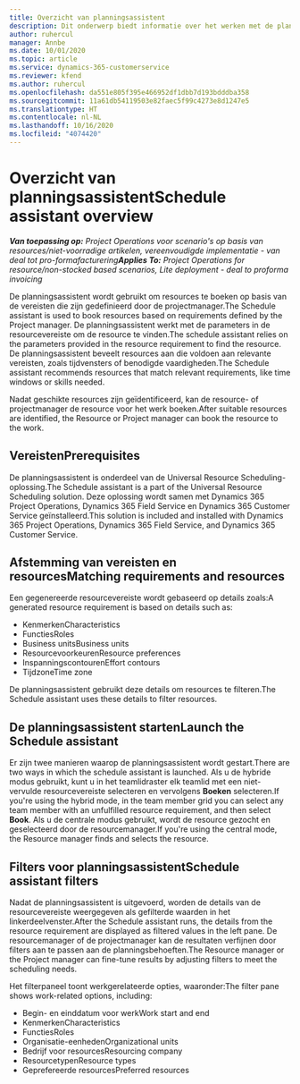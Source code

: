 ```yaml
---
title: Overzicht van planningsassistent
description: Dit onderwerp biedt informatie over het werken met de planningsassistent om resources te boeken.
author: ruhercul
manager: Annbe
ms.date: 10/01/2020
ms.topic: article
ms.service: dynamics-365-customerservice
ms.reviewer: kfend
ms.author: ruhercul
ms.openlocfilehash: da551e805f395e466952df1dbb7d193bdddba358
ms.sourcegitcommit: 11a61db54119503e82faec5f99c4273e8d1247e5
ms.translationtype: HT
ms.contentlocale: nl-NL
ms.lasthandoff: 10/16/2020
ms.locfileid: "4074420"
---
```

# <a name="schedule-assistant-overview"></a><span data-ttu-id="98b73-103">Overzicht van planningsassistent</span><span class="sxs-lookup"><span data-stu-id="98b73-103">Schedule assistant overview</span></span>

<span data-ttu-id="98b73-104">_**Van toepassing op:** Project Operations voor scenario's op basis van resources/niet-voorradige artikelen, vereenvoudigde implementatie - van deal tot pro-formafacturering_</span><span class="sxs-lookup"><span data-stu-id="98b73-104">_**Applies To:** Project Operations for resource/non-stocked based scenarios, Lite deployment - deal to proforma invoicing_</span></span>

<span data-ttu-id="98b73-105">De planningsassistent wordt gebruikt om resources te boeken op basis van de vereisten die zijn gedefinieerd door de projectmanager.</span><span class="sxs-lookup"><span data-stu-id="98b73-105">The Schedule assistant is used to book resources based on requirements defined by the Project manager.</span></span> <span data-ttu-id="98b73-106">De planningsassistent werkt met de parameters in de resourcevereiste om de resource te vinden.</span><span class="sxs-lookup"><span data-stu-id="98b73-106">The schedule assistant relies on the parameters provided in the resource requirement to find the resource.</span></span> <span data-ttu-id="98b73-107">De planningsassistent beveelt resources aan die voldoen aan relevante vereisten, zoals tijdvensters of benodigde vaardigheden.</span><span class="sxs-lookup"><span data-stu-id="98b73-107">The Schedule assistant recommends resources that match relevant requirements, like time windows or skills needed.</span></span>

<span data-ttu-id="98b73-108">Nadat geschikte resources zijn geïdentificeerd, kan de resource- of projectmanager de resource voor het werk boeken.</span><span class="sxs-lookup"><span data-stu-id="98b73-108">After suitable resources are identified, the Resource or Project manager can book the resource to the work.</span></span>

## <a name="prerequisites"></a><span data-ttu-id="98b73-109">Vereisten</span><span class="sxs-lookup"><span data-stu-id="98b73-109">Prerequisites</span></span>

<span data-ttu-id="98b73-110">De planningsassistent is onderdeel van de Universal Resource Scheduling-oplossing.</span><span class="sxs-lookup"><span data-stu-id="98b73-110">The Schedule assistant is a part of the Universal Resource Scheduling solution.</span></span> <span data-ttu-id="98b73-111">Deze oplossing wordt samen met Dynamics 365 Project Operations, Dynamics 365 Field Service en Dynamics 365 Customer Service geïnstalleerd.</span><span class="sxs-lookup"><span data-stu-id="98b73-111">This solution is included and installed with Dynamics 365 Project Operations, Dynamics 365 Field Service, and Dynamics 365 Customer Service.</span></span>

## <a name="matching-requirements-and-resources"></a><span data-ttu-id="98b73-112">Afstemming van vereisten en resources</span><span class="sxs-lookup"><span data-stu-id="98b73-112">Matching requirements and resources</span></span>

<span data-ttu-id="98b73-113">Een gegenereerde resourcevereiste wordt gebaseerd op details zoals:</span><span class="sxs-lookup"><span data-stu-id="98b73-113">A generated resource requirement is based on details such as:</span></span>

-   <span data-ttu-id="98b73-114">Kenmerken</span><span class="sxs-lookup"><span data-stu-id="98b73-114">Characteristics</span></span>
-   <span data-ttu-id="98b73-115">Functies</span><span class="sxs-lookup"><span data-stu-id="98b73-115">Roles</span></span>
-   <span data-ttu-id="98b73-116">Business units</span><span class="sxs-lookup"><span data-stu-id="98b73-116">Business units</span></span>
-   <span data-ttu-id="98b73-117">Resourcevoorkeuren</span><span class="sxs-lookup"><span data-stu-id="98b73-117">Resource preferences</span></span>
-   <span data-ttu-id="98b73-118">Inspanningscontouren</span><span class="sxs-lookup"><span data-stu-id="98b73-118">Effort contours</span></span>
-   <span data-ttu-id="98b73-119">Tijdzone</span><span class="sxs-lookup"><span data-stu-id="98b73-119">Time zone</span></span>

<span data-ttu-id="98b73-120">De planningsassistent gebruikt deze details om resources te filteren.</span><span class="sxs-lookup"><span data-stu-id="98b73-120">The Schedule assistant uses these details to filter resources.</span></span>

## <a name="launch-the-schedule-assistant"></a><span data-ttu-id="98b73-121">De planningsassistent starten</span><span class="sxs-lookup"><span data-stu-id="98b73-121">Launch the Schedule assistant</span></span>

<span data-ttu-id="98b73-122">Er zijn twee manieren waarop de planningsassistent wordt gestart.</span><span class="sxs-lookup"><span data-stu-id="98b73-122">There are two ways in which the schedule assistant is launched.</span></span> <span data-ttu-id="98b73-123">Als u de hybride modus gebruikt, kunt u in het teamlidraster elk teamlid met een niet-vervulde resourcevereiste selecteren en vervolgens **Boeken** selecteren.</span><span class="sxs-lookup"><span data-stu-id="98b73-123">If you're using the hybrid mode, in the team member grid you can select any team member with an unfulfilled resource requirement, and then select **Book**.</span></span> <span data-ttu-id="98b73-124">Als u de centrale modus gebruikt, wordt de resource gezocht en geselecteerd door de resourcemanager.</span><span class="sxs-lookup"><span data-stu-id="98b73-124">If you're using the central mode, the Resource manager finds and selects the resource.</span></span>

## <a name="schedule-assistant-filters"></a><span data-ttu-id="98b73-125">Filters voor planningsassistent</span><span class="sxs-lookup"><span data-stu-id="98b73-125">Schedule assistant filters</span></span>

<span data-ttu-id="98b73-126">Nadat de planningsassistent is uitgevoerd, worden de details van de resourcevereiste weergegeven als gefilterde waarden in het linkerdeelvenster.</span><span class="sxs-lookup"><span data-stu-id="98b73-126">After the Schedule assistant runs, the details from the resource requirement are displayed as filtered values in the left pane.</span></span> <span data-ttu-id="98b73-127">De resourcemanager of de projectmanager kan de resultaten verfijnen door filters aan te passen aan de planningsbehoeften.</span><span class="sxs-lookup"><span data-stu-id="98b73-127">The Resource manager or the Project manager can fine-tune results by adjusting filters to meet the scheduling needs.</span></span>

<span data-ttu-id="98b73-128">Het filterpaneel toont werkgerelateerde opties, waaronder:</span><span class="sxs-lookup"><span data-stu-id="98b73-128">The filter pane shows work-related options, including:</span></span>

-   <span data-ttu-id="98b73-129">Begin- en einddatum voor werk</span><span class="sxs-lookup"><span data-stu-id="98b73-129">Work start and end</span></span>
-   <span data-ttu-id="98b73-130">Kenmerken</span><span class="sxs-lookup"><span data-stu-id="98b73-130">Characteristics</span></span>
-   <span data-ttu-id="98b73-131">Functies</span><span class="sxs-lookup"><span data-stu-id="98b73-131">Roles</span></span>
-   <span data-ttu-id="98b73-132">Organisatie-eenheden</span><span class="sxs-lookup"><span data-stu-id="98b73-132">Organizational units</span></span>
-   <span data-ttu-id="98b73-133">Bedrijf voor resources</span><span class="sxs-lookup"><span data-stu-id="98b73-133">Resourcing company</span></span>
-   <span data-ttu-id="98b73-134">Resourcetypen</span><span class="sxs-lookup"><span data-stu-id="98b73-134">Resource types</span></span>
-   <span data-ttu-id="98b73-135">Geprefereerde resources</span><span class="sxs-lookup"><span data-stu-id="98b73-135">Preferred resources</span></span>

